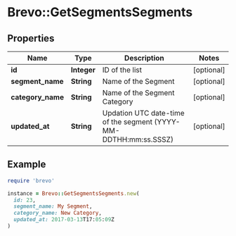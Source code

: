 # Brevo::GetSegmentsSegments

## Properties

| Name | Type | Description | Notes |
| ---- | ---- | ----------- | ----- |
| **id** | **Integer** | ID of the list | [optional] |
| **segment_name** | **String** | Name of the Segment | [optional] |
| **category_name** | **String** | Name of the Segment Category | [optional] |
| **updated_at** | **String** | Updation UTC date-time of the segment (YYYY-MM-DDTHH:mm:ss.SSSZ) | [optional] |

## Example

```ruby
require 'brevo'

instance = Brevo::GetSegmentsSegments.new(
  id: 23,
  segment_name: My Segment,
  category_name: New Category,
  updated_at: 2017-03-13T17:05:09Z
)
```

